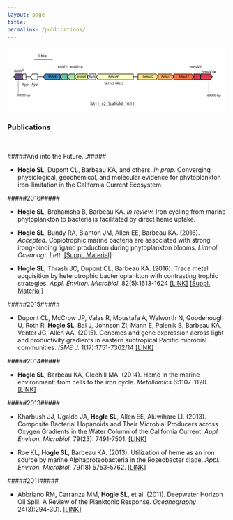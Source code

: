 ```yaml
---
layout: page
title: 
permalink: /publications/
---
```

![desk](/images/SA11_heme_operon.png)
### Publications

<br>

#####And into the Future...#####
* __Hogle SL__, Dupont CL, Barbeau KA, and others. _In prep._ Converging physiological, geochemical, and molecular evidence for phytoplankton iron-limitation in the California Current Ecosystem

#####2016#####
* __Hogle SL__, Brahamsha B, Barbeau KA. _In review._ Iron cycling from marine phytoplankton to bacteria is facilitated by direct heme uptake.

* __Hogle SL__, Bundy RA, Blanton JM, Allen EE, Barbeau KA. (2016). _Accepted._  Copiotrophic marine bacteria are associated with strong irong-binding ligand production during phytoplankton blooms. _Limnol. Oceanogr. Lett._ [[Suppl. Material]](https://github.com/slhogle/code-LO-letters-2016)

* __Hogle SL__, Thrash JC, Dupont CL, Barbeau KA. (2016). Trace metal acquisition by heterotrophic bacterioplankton with contrasting trophic strategies. _Appl. Environ. Microbiol._ 82(5):1613-1624 [[LINK]](http://aem.asm.org/content/early/2016/01/04/AEM.03128-15.short?rss=1) [[Suppl. Material]](/TM_roseo_sar/mainpage)

#####2015#####

* Dupont CL, McCrow JP, Valas R, Moustafa A, Walworth N, Goodenough U, Roth R, __Hogle SL__, Bai J, Johnson ZI, Mann E, Palenik B, Barbeau KA, Venter JC, Allen AA. (2015). Genomes and gene expression across light and productivity gradients in eastern subtropical Pacific microbial communities. _ISME J._ 1(17):1751-7362/14 [[LINK]](http://www.nature.com/ismej/journal/vaop/ncurrent/full/ismej2014198a.html)

#####2014#####

* __Hogle SL__, Barbeau KA, Gledhill MA. (2014). Heme in the marine environment: from cells to the iron cycle. _Metallomics_ 6:1107-1120. [[LINK]](http://dx.doi.org/10.1039/c4mt00031e)

#####2013#####

* Kharbush JJ, Ugalde JA, __Hogle SL__, Allen EE, Aluwihare LI. (2013). Composite Bacterial Hopanoids and Their Microbial Producers across Oxygen Gradients in the Water Column of the California Current. _Appl. Environ. Microbiol._ 79(23): 7491-7501. [[LINK]](http://aem.asm.org/content/79/23/7491)

* Roe KL, __Hogle SL__, Barbeau KA. (2013). Utilization of heme as an iron source by marine Alphaproteobacteria in the Roseobacter clade. _Appl. Environ. Microbiol._ 79(18) 5753-5762. [[LINK]](http://aem.asm.org/content/79/18/5753)

#####2011#####

* Abbriano RM, Carranza MM, __Hogle SL__, et al. (2011). Deepwater Horizon Oil Spill: A Review of the Planktonic Response. _Oceanography_ 24(3):294-301. [[LINK]](http://www.tos.org/oceanography/archive/24-3_abbriano.html)






